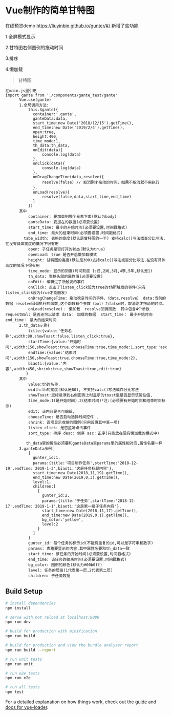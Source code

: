 # Vue制作的简单甘特图

在线预览demo https://liuyinbin.github.io/gunter/#/
新增了些功能

1.全屏模式显示

2.甘特图右侧图例的拖动时间

3.排序

4.懒加载

> 甘特图

    在main.js里引用
    import gante from './components/gante_test/gante'
          Vue.use(gante)
          1.全局调用方法:
              this.$gante({
                container:'.gante',
                ganteData:data,
                start_time:new Date('2018/12/15').getTime(),
                end_time:new Date('2019/2/4').getTime(),
                open:true,
                height:400,
                time_mode:1,
                th_data:th_data,
                onEdit(data){
                	console.log(data)
                },
                onClick(data){
                	console.log(data)
                },
                onDragChangeTime(data,resolve){
                	resolve(false) // 取消刚才拖动的时间，如果不取消就不用执行
               	}，
               	onLoad(resolve){
               		resolve(false,data,start_time,end_time)
               	}
              })
          其中
              container: 要加载到哪个元素下面(默认为body)
              ganteData: 要加在的数据(必须要设置)
              start_time: 最小的开始时间(必须要设置,时间戳格式)
              end_time: 最大的结束时间(必须要设置,时间戳格式)
            tabe_width: 表格的宽度(默认是甘特图的一半) 支持calc()写法或百分比写法,在没有具体宽度的情况下很有用
              open: 子任务是否打开的状态(默认为true)
              openLoad: true 是否开启懒加载模式
              height: 甘特图的高度(默认是300)支持calc()写法或百分比写法,在没有具体高度的情况下很有用
              time_mode: 显示的刻度(时间刻度 1:日,2周,3月,4季,5年,默认是1)
              th_data: 表格头部的属性值(必须要设置)
              onEdit: 编辑过了所触发的事件
              onClick: 点击了listen_click设为true的th所触发的事件(只有listen_click设为true才能触发)
              onDragChangeTime: 拖动改变时间的事件，（data,resolve） data:当前的数据 resolve回调执行的函数,这个函数有个参数（bol）为false时，取消刚才拖动的时间。
              onLoad(resolve)： 懒加载  resolve回调函数  其中包含4个参数requestBol: 是否还可以请求 data： 加载的数据  start_time： 最小开始时间  end_time： 最大的结束时间
          2.th_data示例{
              title:{value:'任务名称',width:80,showToast:false,listen_click:true},
              startTime:{value:'开始时间',width:150,showToast:true,chooseTime:true,time_mode:1,sort_type:'asc'},
              endTime:{value:'结束时间',width:150,showToast:true,chooseTime:true,time_mode:2},
              biaoti:{value:'内容',width:450,shrink:true,showToast:true,edit:true}
             }
          其中
              value:th的名称,
              width:th的宽度(默认是80), 不支持calc()写法或百分比写法
              showToast:鼠标悬浮到右侧图例上时显示的toast里是否显示该属性值,
              time_mode:1(是开始时间),2(结束时间)*注:(必须要有开始时间和结束时间标示)
              edit: 该内容是否可编辑,
              chooseTime: 是否启动选择时间控件 ,
              shrink: 该项显示收缩的图例(只用设置其中某一项)
              listen_click: 是否监听点击事件
              sort_type: 排序 desc: 倒序 asc：正序(只能放在没有懒加载的模式中)

             th_data里的属性必须要和ganteData里params里的属性相对应,属性名要一样
          3.ganteData示例[
              {
                gunter_id:1,
                params:{title:'项目制作任务',startTime:'2018-12-19',endTime:'2019-1-3',biaoti:'这是任务标题内容'},
                start_time:new Date(2018,11,19).getTime(),
                end_time:new Date(2019,0,3).getTime(),
                level:1,
                children:[
                  {
                    gunter_id:2,
                    params:{title:'子任务',startTime:'2018-12-17',endTime:'2019-1-1',biaoti:'这是第一级子任务内容'},
                    start_time:new Date(2018,11,17).getTime(),
                    end_time:new Date(2019,0,1).getTime(),
                    bg_color:'yellow',
                    level:2
                  }
                ]
              }
              gunter_id: 每个任务的标示id(不能有重复的id,可以是字符串和数字)
              params: 表格要显示的内容,其中属性名要和th_data一致
              start_time: 该任务的开始时间(必须要设置,时间戳格式)
              end_time: 该任务的结束时间(必须要设置,时间戳格式)
              bg_color: 图例的颜色(默认为#00b0ff)
              level: 任务的层级(1代表第一层,2代表第二层)
              children: 子任务数据
## Build Setup

``` bash
# install dependencies
npm install

# serve with hot reload at localhost:8080
npm run dev

# build for production with minification
npm run build

# build for production and view the bundle analyzer report
npm run build --report

# run unit tests
npm run unit

# run e2e tests
npm run e2e

# run all tests
npm test
```

For a detailed explanation on how things work, check out the [guide](http://vuejs-templates.github.io/webpack/) and [docs for vue-loader](http://vuejs.github.io/vue-loader).
